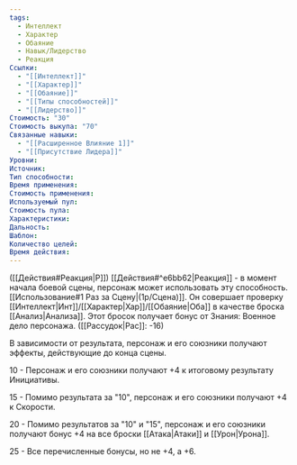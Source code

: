 ```yaml
---
tags:
  - Интеллект
  - Характер
  - Обаяние
  - Навык/Лидерство
  - Реакция
Ссылки:
  - "[[Интеллект]]"
  - "[[Характер]]"
  - "[[Обаяние]]"
  - "[[Типы способностей]]"
  - "[[Лидерство]]"
Стоимость: "30"
Стоимость выкупа: "70"
Связанные навыки:
  - "[[Расширенное Влияние 1]]"
  - "[[Присутствие Лидера]]"
Уровни:
Источник:
Тип способности:
Время применения:
Стоимость применения:
Используемый пул:
Стоимость пула:
Характеристики:
Дальность:
Шаблон:
Количество целей:
Время действия:
---
```

([[Действия#Реакция|Р]]) [[Действия#^e6bb62|Реакция]] - в момент начала боевой сцены, персонаж может использовать эту способность. [[Использование#1 Раз за Сцену|(1р/Сцена)]]. 
Он совершает проверку [[Интеллект|Инт]]/[[Характер|Хар]]/[[Обаяние|Оба]] в качестве броска [[Анализ|Анализа]]. Этот бросок получает бонус от Знания: Военное дело персонажа. ([[Рассудок|Рас]]: -16)

В зависимости от результата, персонаж и его союзники получают эффекты, действующие до конца сцены. 

10 - Персонаж и его союзники получают +4 к итоговому результату Инициативы.

15 - Помимо результата за "10", персонаж и его союзники получают +4 к Скорости.

20 - Помимо результатов за "10" и "15", персонаж и его союзники получают бонус +4 на все броски [[Атака|Атаки]] и [[Урон|Урона]].

25 - Все перечисленные бонусы, но не +4, а +6. 